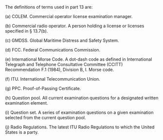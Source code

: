 The definitions of terms used in part 13 are:

(a) COLEM. Commercial operator license examination manager.

(b) Commercial radio operator. A person holding a license or licenses specified in § 13.7(b).
              

(c) GMDSS. Global Maritime Distress and Safety System.

(d) FCC. Federal Communications Commission.

(e) International Morse Code. A dot-dash code as defined in International Telegraph and Telephone Consultative Committee (CCITT) Recommendation F.1 (1984), Division B, I. Morse code.

(f) ITU. International Telecommunication Union.

(g) PPC. Proof-of-Passing Certificate.

(h) Question pool. All current examination questions for a designated written examination element.

(i) Question set. A series of examination questions on a given examination selected from the current question pool.

(j) Radio Regulations. The latest ITU Radio Regulations to which the United States is a party.

